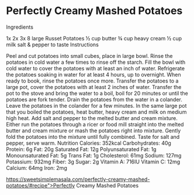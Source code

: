 # Perfectly Creamy Mashed Potatoes


Ingredients
  
1x
2x
3x
8 large Russet Potatoes
½ cup butter
¾ cup heavy cream
½ cup milk
salt & pepper to taste
Instructions
 
Peel and cut potatoes into small cubes, place in large bowl. Rinse the potatoes in cold water a few times to rinse off the starch.
Fill the bowl with cold water to cover the potatoes with at least an inch of water. Refrigerate the potatoes soaking in water for at least 4 hours, up to overnight.
When ready to book, rinse the potatoes once more. Transfer the potatoes to a large pot, cover the potatoes with at least 2 inches of water. Transfer the pot to the stove and bring the water to a boil, boil for 20 minutes or until the potatoes are fork tender.
Drain the potatoes from the water in a colander. Leave the potatoes in the colander for a few minutes.
In the same large pot that you boiled the potatoes, heat butter, heavy cream and milk on medium high heat. Add salt and pepper to the melted butter and cream mixture.
Either run the potatoes through a ricer or food mill straight into the melted butter and cream mixture or mash the potatoes right into mixture. Gently fold the potatoes into the mixture until fully combined. Taste for salt and pepper, serve warm.
Nutrition
Calories: 352kcal
Carbohydrates: 40g
Protein: 6g
Fat: 20g
Saturated Fat: 12g
Polyunsaturated Fat: 1g
Monounsaturated Fat: 5g
Trans Fat: 1g
Cholesterol: 61mg
Sodium: 127mg
Potassium: 932mg
Fiber: 3g
Sugar: 2g
Vitamin A: 716IU
Vitamin C: 12mg
Calcium: 64mg
Iron: 2mg



https://sweetsimplemasala.com/perfectly-creamy-mashed-potatoes/#recipe">Perfectly Creamy Mashed Potatoes

